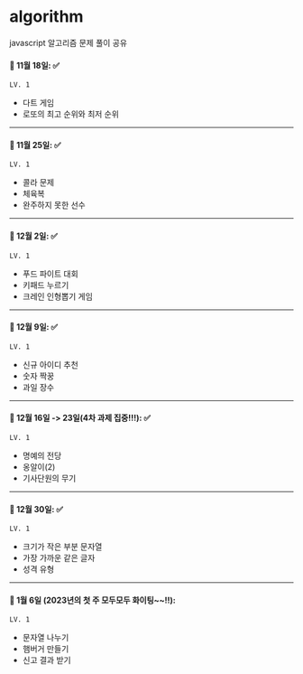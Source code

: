# algorithm
javascript 알고리즘 문제 풀이 공유

#### 🔖 11월 18일: ✅
`LV. 1`
- 다트 게임
- 로또의 최고 순위와 최저 순위

---

#### 🔖 11월 25일: ✅
`LV. 1`
- 콜라 문제
- 체육복
- 완주하지 못한 선수

---

#### 🔖 12월 2일: ✅
`LV. 1`
- 푸드 파이트 대회
- 키패드 누르기
- 크레인 인형뽑기 게임

---

#### 🔖 12월 9일: ✅
`LV. 1`
- 신규 아이디 추천
- 숫자 짝꿍
- 과일 장수

---

#### 🔖 12월 16일 -> 23일(4차 과제 집중!!!): ✅
`LV. 1`
- 명예의 전당
- 옹알이(2)
- 기사단원의 무기

---

#### 🔖 12월 30일: ✅
`LV. 1`
- 크기가 작은 부분 문자열
- 가장 가까운 같은 글자
- 성격 유형 

---

#### 🔖 1월 6일 (2023년의 첫 주 모두모두 화이팅~~!!): 
`LV. 1`
- 문자열 나누기
- 햄버거 만들기
- 신고 결과 받기
